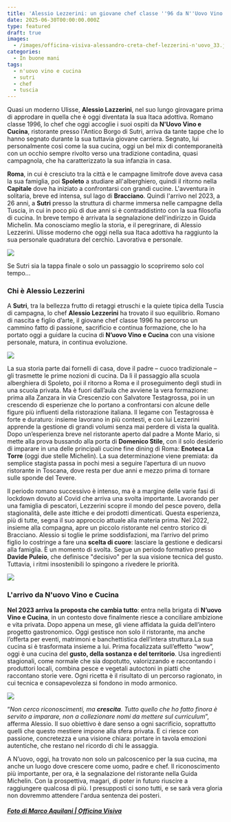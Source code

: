 ```yaml
---
title: 'Alessio Lezzerini: un giovane chef classe ''96 da N''Uovo Vino e Cucina a Sutri'
date: 2025-06-30T00:00:00.000Z
type: featured
draft: true
images:
  - /images/officina-visiva-alessandro-creta-chef-lezzerini-n'uovo_33.jpg
categories:
  - In buone mani
tags:
  - n'uovo vino e cucina
  - sutri
  - chef
  - tuscia
---
```


Quasi un moderno Ulisse, **Alessio Lazzerini**, nel suo lungo girovagare prima di approdare in quella che è oggi diventata la sua Itaca adottiva. Romano classe 1996, lo chef che oggi accoglie i suoi ospiti da **N'Uovo Vino e Cucina**, ristorante presso l'Antico Borgo di Sutri, arriva da tante tappe che lo hanno segnato durante la sua tuttavia giovane carriera. Segnato, lui personalmente così come la sua cucina, oggi un bel mix di contemporaneità con un occhio sempre rivolto verso una tradizione contadina, quasi campagnola, che ha caratterizzato la sua infanzia in casa.

**Roma**, in cui è cresciuto tra la città e le campagne limitrofe dove aveva casa la sua famiglia, poi **Spoleto** a studiare all'alberghiero, quindi il ritorno nella **Capitale** dove ha iniziato a confrontarsi con grandi cucine. L'avventura in solitaria, breve ed intensa, sul lago di **Bracciano**. Quindi l'arrivo nel 2023, a 26 anni, a **Sutri** presso la struttura di charme immersa nelle campagne della Tuscia, in cui in poco più di due anni si è contraddistinto con la sua filosofia di cucina. In breve tempo è arrivata la segnalazione dell'indirizzo in Guida Michelin. Ma conosciamo meglio la storia, e il peregrinare, di Alessio Lezzerini. Ulisse moderno che oggi nella sua Itaca adottiva ha raggiunto la sua personale quadratura del cerchio. Lavorativa e personale. 

![](/images/officina-visiva-alessandro-creta-chef-lezzerini-n'uovo_34.jpg)

Se Sutri sia la tappa finale o solo un passaggio lo scopriremo solo col tempo...

### Chi è Alessio Lezzerini

A **Sutri**, tra la bellezza frutto di retaggi etruschi e la quiete tipica della Tuscia di campagna, lo chef **Alessio Lezzerini** ha trovato il suo equilibrio. Romano di nascita e figlio d’arte, il giovane chef classe 1996 ha percorso un cammino fatto di passione, sacrificio e continua formazione, che lo ha portato oggi a guidare la cucina di **N’uovo Vino e Cucina** con una visione personale, matura, in continua evoluzione.

![](/images/officina-visiva-alessandro-creta-chef-lezzerini-n'uovo_17.jpg)

La sua storia parte dai fornelli di casa, dove il padre – cuoco tradizionale – gli trasmette le prime nozioni di cucina. Da lì il passaggio alla scuola alberghiera di Spoleto, poi il ritorno a Roma e il proseguimento degli studi in una scuola privata. Ma è fuori dall’aula che avviene la vera formazione: prima alla Zanzara in via Crescenzio con Salvatore Testagrossa, poi in un crescendo di esperienze che lo portano a confrontarsi con alcune delle figure più influenti della ristorazione italiana. Il legame con Testagrossa è forte e duraturo: insieme lavorano in più contesti, e con lui Lezzerini apprende la gestione di grandi volumi senza mai perdere di vista la qualità. Dopo un’esperienza breve nel ristorante aperto dal padre a Monte Mario, si mette alla prova bussando alla porta di **Domenico Stile**, con il solo desiderio di imparare in una delle principali cucine fine dining di Roma: **Enoteca La Torre** (oggi due stelle Michelin). La sua determinazione viene premiata: da semplice stagista passa in pochi mesi a seguire l’apertura di un nuovo ristorante in Toscana, dove resta per due anni e mezzo prima di tornare sulle sponde del Tevere.

Il periodo romano successivo è intenso, ma è a margine delle varie fasi di lockdown dovuto al Covid che arriva una svolta importante. Lavorando per una famiglia di pescatori, Lezzerini scopre il mondo del pesce povero, della stagionalità, delle aste ittiche e dei prodotti dimenticati. Questa esperienza, più di tutte, segna il suo approccio attuale alla materia prima. Nel 2022, insieme alla compagna, apre un piccolo ristorante nel centro storico di Bracciano. Alessio si toglie le prime soddisfazioni, ma l’arrivo del primo figlio lo costringe a fare una **scelta di cuore**: lasciare la gestione e dedicarsi alla famiglia. È un momento di svolta. Segue un periodo formativo presso **Davide Puleio**, che definisce "decisivo" per la sua visione tecnica del gusto. Tuttavia, i ritmi insostenibili lo spingono a rivedere le priorità.

![](/images/officina-visiva-alessandro-creta-chef-lezzerini-n'uovo_23.jpg)

### L'arrivo da N'uovo Vino e Cucina

**Nel 2023 arriva la proposta che cambia tutto**: entra nella brigata di **N’uovo Vino e Cucina**, in un contesto dove finalmente riesce a conciliare ambizione e vita privata. Dopo appena un mese, gli viene affidata la guida dell’intero progetto gastronomico. Oggi gestisce non solo il ristorante, ma anche l’offerta per eventi, matrimoni e banchettistica dell’intera struttura.La sua cucina si è trasformata insieme a lui. Prima focalizzata sull’effetto “wow”, oggi è una cucina del **gusto, della sostanza e del territorio**. Usa ingredienti stagionali, come normale che sia dopotutto, valorizzando e raccontando i produttori locali, combina pesce e vegetali autoctoni in piatti che raccontano storie vere. Ogni ricetta è il risultato di un percorso ragionato, in cui tecnica e consapevolezza si fondono in modo armonico.

![](/images/officina-visiva-alessandro-creta-chef-lezzerini-n'uovo_4.jpg)

“*Non cerco riconoscimenti, ma **crescita**. Tutto quello che ho fatto finora è servito a imparare, non a collezionare nomi da mettere sul curriculum*”, afferma Alessio. Il suo obiettivo è dare senso a ogni sacrificio, soprattutto quelli che questo mestiere impone alla sfera privata. E ci riesce con passione, concretezza e una visione chiara: portare in tavola emozioni autentiche, che restano nel ricordo di chi le assaggia.

A N’uovo, oggi, ha trovato non solo un palcoscenico per la sua cucina, ma anche un luogo dove crescere come uomo, padre e chef. Il riconoscimento più importante, per ora, è la segnalazione del ristorante nella Guida Michelin. Con la prospettiva, magari, di poter in futuro riuscire a raggiungere qualcosa di più. I presupposti ci sono tutti, e se sarà vera gloria non dovremmo attendere l'ardua sentenza dei posteri.

##### [Foto di Marco Aquilani | Officina Visiva](https://www.officinavisiva.it)

